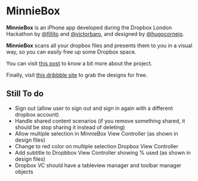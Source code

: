 # MinnieBox
**MinnieBox** is an iPhone app developed during the Dropbox London Hackathon by [@fillito](http://twitter.com/fillito) and [@victorbaro](http://twitter.com/victorbaro), and designed by [@hugocornejo](http://twitter.com/hugocornejo).

**MinnieBox** scans all your dropbox files and presents them to you in a visual way, so you can easily free up some Dropbox space.

You can visit [this post](http://medium.com) to know a bit more about the project.

Finally, visit [this dribbble site](http://dribbble.com) to grab the designs for free.

## Still To do
- Sign out (allow user to sign out and sign in again with a different dropbox account)
- Handle shared content scenarios (if you remove something shared, it should be stop sharing it instead of deleting)
- Allow multiple selection in MinnieBox View Controller (as shown in design files)
- Change to red color on multiple selection Dropbox View Controller
- Add subtitle to Dropbbox View Controller showing % used (as shown in design files)
- Dropbox VC should have a tableview manager and toolbar manager objects
